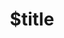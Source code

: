 ---
title: $title
second_title: Aspose.Slides voor .NET API-referentie
description: $description
type: docs
weight: $weight
url: /nl/net/$ref/
---